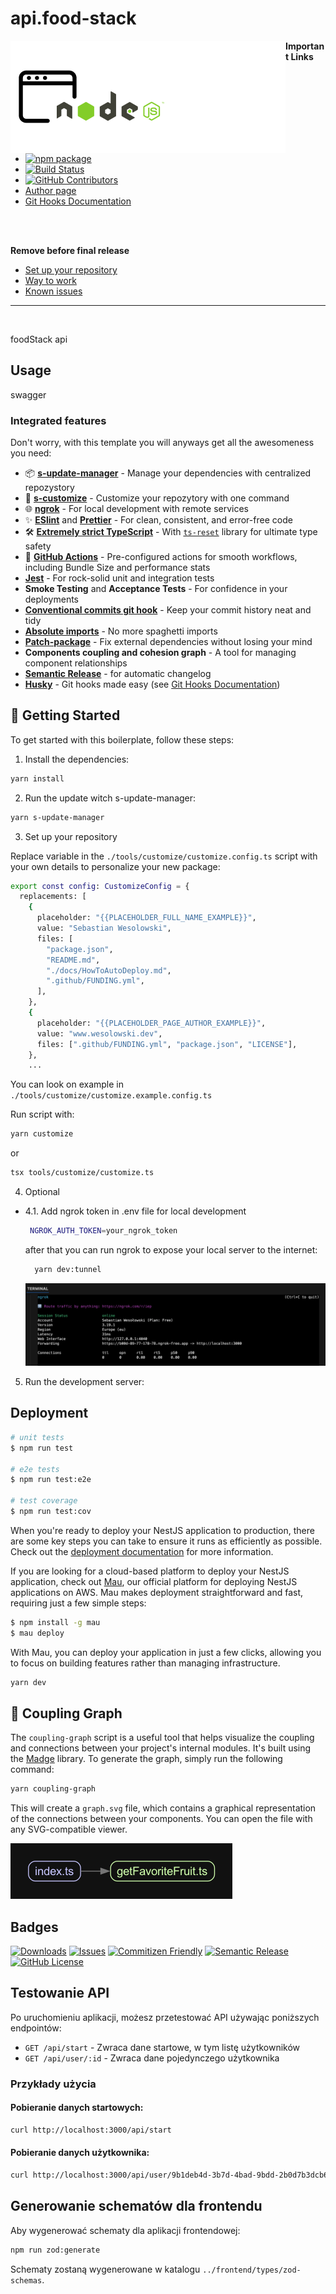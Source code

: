 # api.food-stack

<a href="https://github.com/SebastianWesolowski/starter-npm-package"><img align="left" width="440" height="180" alt="api.food-stack package" src=".github/assets/heroImageReposytory-node.png"></a>

**Important Links**

- [![npm package][npm-img]][npm-url]
- [![Build Status][build-img]][build-url]
- [![GitHub Contributors][github-contributors-badge]][github-contributors-badge-link]
- [Author page]({{PLACEHOLDER_PAGE_AUTHOR}})
- [Git Hooks Documentation](.husky/README.md)

<br/><br/>

**Remove before final release**

- [Set up your repository](docs/HowToAutoDeploy.md)
- [Way to work](docs/WayToWrok.md)
- [Known issues](docs/knowProblems.md)

---

<br/>

foodStack api

## Usage

swagger

### Integrated features

Don't worry, with this template you will anyways get all the awesomeness you need:

- 📦 **[s-update-manager](https://github.com/SebastianWesolowski/s-update-manager)** - Manage your dependencies with centralized repozystory
- 🎨 **[s-customize](https://github.com/SebastianWesolowski/s-template/tools/customize)** - Customize your repozytory with one command
- 🌐 **[ngrok](https://ngrok.com/)** - For local development with remote services
- ✨ **[ESlint](https://eslint.org/)** and **[Prettier](https://prettier.io/)** - For clean, consistent, and error-free code
- 🛠️ **[Extremely strict TypeScript](https://www.typescriptlang.org/)** - With [`ts-reset`](https://github.com/total-typescript/ts-reset) library for ultimate type safety
- 🚀 **[GitHub Actions](https://github.com/features/actions)** - Pre-configured actions for smooth workflows, including Bundle Size and performance stats
- **[Jest](https://jestjs.io/)** - For rock-solid unit and integration tests
- **Smoke Testing** and **Acceptance Tests** - For confidence in your deployments
- **[Conventional commits git hook](https://www.conventionalcommits.org/)** - Keep your commit history neat and tidy
- **[Absolute imports](https://nextjs.org/docs/advanced-features/module-path-aliases)** - No more spaghetti imports
- **[Patch-package](https://www.npmjs.com/package/patch-package)** - Fix external dependencies without losing your mind
- **Components coupling and cohesion graph** - A tool for managing component relationships
- **[Semantic Release](https://github.com/semantic-release/semantic-release)** - for automatic changelog
- **[Husky](https://typicode.github.io/husky/)** - Git hooks made easy (see [Git Hooks Documentation](.husky/README.md))

## 🎯 Getting Started

To get started with this boilerplate, follow these steps:

1. Install the dependencies:

```bash
yarn install
```

2. Run the update witch s-update-manager:

```bash
yarn s-update-manager
```

3. Set up your repository

Replace variable in the `./tools/customize/customize.config.ts` script with your own details to personalize your new package:

```bash
export const config: CustomizeConfig = {
  replacements: [
    {
      placeholder: "{{PLACEHOLDER_FULL_NAME_EXAMPLE}}",
      value: "Sebastian Wesolowski",
      files: [
        "package.json",
        "README.md",
        "./docs/HowToAutoDeploy.md",
        ".github/FUNDING.yml",
      ],
    },
    {
      placeholder: "{{PLACEHOLDER_PAGE_AUTHOR_EXAMPLE}}",
      value: "www.wesolowski.dev",
      files: [".github/FUNDING.yml", "package.json", "LICENSE"],
    },
    ...
```

You can look on example in `./tools/customize/customize.example.config.ts`

Run script with:

```bash
yarn customize
```

or

```bash
tsx tools/customize/customize.ts
```

4. Optional

- 4.1. Add ngrok token in .env file for local development

  ```bash
   NGROK_AUTH_TOKEN=your_ngrok_token
  ```

  after that you can run ngrok to expose your local server to the internet:

  ```bash
    yarn dev:tunnel
  ```

  [![ngrok](./.github/assets/ngrok.png)](https://dashboard.ngrok.com/get-started/setup/macos)

5. Run the development server:

## Deployment

```bash
# unit tests
$ npm run test

# e2e tests
$ npm run test:e2e

# test coverage
$ npm run test:cov
```

When you're ready to deploy your NestJS application to production, there are some key steps you can take to ensure it runs as efficiently as possible. Check out the [deployment documentation](https://docs.nestjs.com/deployment) for more information.

If you are looking for a cloud-based platform to deploy your NestJS application, check out [Mau](https://mau.nestjs.com), our official platform for deploying NestJS applications on AWS. Mau makes deployment straightforward and fast, requiring just a few simple steps:

```bash
$ npm install -g mau
$ mau deploy
```

With Mau, you can deploy your application in just a few clicks, allowing you to focus on building features rather than managing infrastructure.

```bash
yarn dev
```

## 🔗 Coupling Graph

The `coupling-graph` script is a useful tool that helps visualize the coupling and connections between your project's internal modules. It's built using the [Madge](https://github.com/pahen/madge) library. To generate the graph, simply run the following command:

```bash
yarn coupling-graph
```

This will create a `graph.svg` file, which contains a graphical representation of the connections between your components. You can open the file with any SVG-compatible viewer.

![graph](.github/assets/couplingGraph-node.png)

## Badges

[![Downloads][downloads-img]][downloads-url]
[![Issues][issues-img]][issues-url]
[![Commitizen Friendly][commitizen-img]][commitizen-url]
[![Semantic Release][semantic-release-img]][semantic-release-url]
[![GitHub License][github-license-badge]][github-license-badge-link]

[build-img]: https://github.com/SebastianWesolowski/api.food-stack/actions/workflows/release.yml/badge.svg
[build-url]: https://github.com/SebastianWesolowski/api.food-stack/actions/workflows/release.yml
[downloads-img]: https://img.shields.io/npm/dt/api.food-stack
[downloads-url]: https://www.npmtrends.com/api.food-stack
[npm-img]: https://img.shields.io/npm/v/api.food-stack
[npm-url]: https://www.npmjs.com/package/api.food-stack
[issues-img]: https://img.shields.io/github/issues/SebastianWesolowski/api.food-stack
[issues-url]: https://github.com/SebastianWesolowski/api.food-stack/issues
[semantic-release-img]: https://img.shields.io/badge/%20%20%F0%9F%93%A6%F0%9F%9A%80-semantic--release-e10079.svg
[semantic-release-url]: https://github.com/semantic-release/semantic-release
[commitizen-img]: https://img.shields.io/badge/commitizen-friendly-brightgreen.svg
[commitizen-url]: http://commitizen.github.io/cz-cli/
[github-license-badge]: https://img.shields.io/github/license/SebastianWesolowski/api.food-stack
[github-license-badge-link]: https://github.com/SebastianWesolowski/api.food-stack/blob/main/LICENSE
[github-contributors-badge]: https://img.shields.io/github/contributors/SebastianWesolowski/api.food-stack
[github-contributors-badge-link]: https://github.com/SebastianWesolowski/api.food-stack/graphs/contributors

## Testowanie API

Po uruchomieniu aplikacji, możesz przetestować API używając poniższych endpointów:

- `GET /api/start` - Zwraca dane startowe, w tym listę użytkowników
- `GET /api/user/:id` - Zwraca dane pojedynczego użytkownika

### Przykłady użycia

#### Pobieranie danych startowych:

```bash
curl http://localhost:3000/api/start
```

#### Pobieranie danych użytkownika:

```bash
curl http://localhost:3000/api/user/9b1deb4d-3b7d-4bad-9bdd-2b0d7b3dcb6d
```

## Generowanie schematów dla frontendu

Aby wygenerować schematy dla aplikacji frontendowej:

```bash
npm run zod:generate
```

Schematy zostaną wygenerowane w katalogu `../frontend/types/zod-schemas`.
